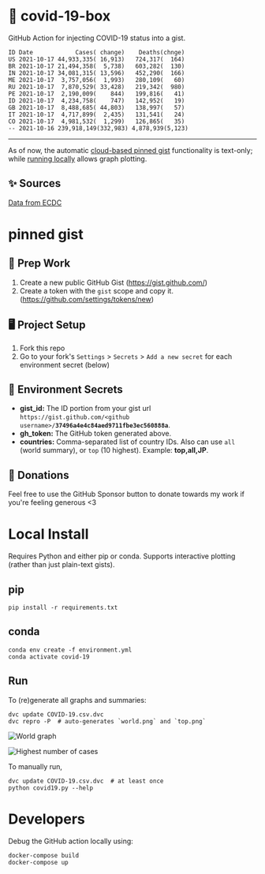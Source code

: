 # 🏥 covid-19-box

GitHub Action for injecting COVID-19 status into a gist.

```
ID Date            Cases( change)    Deaths(chnge)
US 2021-10-17 44,933,335( 16,913)   724,317(  164)
BR 2021-10-17 21,494,358(  5,738)   603,282(  130)
IN 2021-10-17 34,081,315( 13,596)   452,290(  166)
ME 2021-10-17  3,757,056(  1,993)   280,109(   60)
RU 2021-10-17  7,870,529( 33,428)   219,342(  980)
PE 2021-10-17  2,190,009(    844)   199,816(   41)
ID 2021-10-17  4,234,758(    747)   142,952(   19)
GB 2021-10-17  8,488,685( 44,803)   138,997(   57)
IT 2021-10-17  4,717,899(  2,435)   131,541(   24)
CO 2021-10-17  4,981,532(  1,299)   126,865(   35)
-- 2021-10-16 239,918,149(332,983) 4,878,939(5,123)
```

---

As of now, the automatic [cloud-based pinned gist](#pinned-gist) functionality is text-only;
while [running locally](#local-install) allows graph plotting.

## ✨ Sources

[Data from ECDC](https://www.ecdc.europa.eu/en/publications-data/download-todays-data-geographic-distribution-covid-19-cases-worldwide)

# pinned gist

## 🎒 Prep Work
1. Create a new public GitHub Gist (https://gist.github.com/)
1. Create a token with the `gist` scope and copy it. (https://github.com/settings/tokens/new)

## 🖥 Project Setup
1. Fork this repo
1. Go to your fork's `Settings` > `Secrets` > `Add a new secret` for each environment secret (below)

## 🤫 Environment Secrets
- **gist_id:** The ID portion from your gist url `https://gist.github.com/<github username>/`**`37496a4e4c84aed9711fbe3ec560888a`**.
- **gh_token:** The GitHub token generated above.
- **countries:** Comma-separated list of country IDs. Also can use `all` (world summary), or `top` (10 highest). Example: **top,all,JP**.

## 💸 Donations

Feel free to use the GitHub Sponsor button to donate towards my work if you're feeling generous <3

# Local Install

Requires Python and either pip or conda. Supports interactive plotting (rather than just plain-text gists).

## pip

```
pip install -r requirements.txt
```

## conda

```
conda env create -f environment.yml
conda activate covid-19
```

## Run

To (re)generate all graphs and summaries:

```
dvc update COVID-19.csv.dvc
dvc repro -P  # auto-generates `world.png` and `top.png`
```

![World graph](world.png)

![Highest number of cases](top.png)

To manually run,

```
dvc update COVID-19.csv.dvc  # at least once
python covid19.py --help
```

# Developers

Debug the GitHub action locally using:

```
docker-compose build
docker-compose up
```
